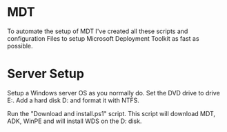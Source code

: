 # MDT

To automate the setup of MDT I've created all these scripts and configuration Files to setup Microsoft Deployment Toolkit as fast as possible.

# Server Setup
Setup a Windows server OS as you normally do. Set the DVD drive to drive E:. Add a hard disk D: and format it with NTFS.

Run the "Download and install.ps1" script. This script will download MDT, ADK, WinPE and will install WDS on the D: disk.

